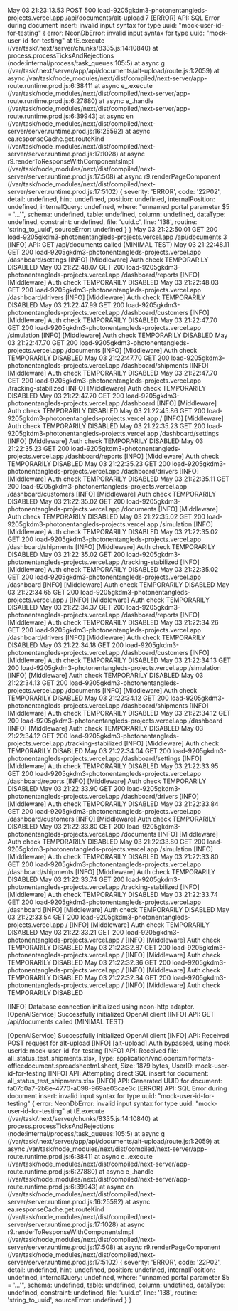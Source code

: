 May 03 21:23:13.53
POST
500
load-9205gkdm3-photonentangleds-projects.vercel.app
/api/documents/alt-upload
7
[ERROR] API: SQL Error during document insert: invalid input syntax for type uuid: "mock-user-id-for-testing" { error: NeonDbError: invalid input syntax for type uuid: "mock-user-id-for-testing" at tE.execute (/var/task/.next/server/chunks/8335.js:14:10840) at process.processTicksAndRejections (node:internal/process/task_queues:105:5) at async g (/var/task/.next/server/app/api/documents/alt-upload/route.js:1:2059) at async /var/task/node_modules/next/dist/compiled/next-server/app-route.runtime.prod.js:6:38411 at async e_.execute (/var/task/node_modules/next/dist/compiled/next-server/app-route.runtime.prod.js:6:27880) at async e_.handle (/var/task/node_modules/next/dist/compiled/next-server/app-route.runtime.prod.js:6:39943) at async en (/var/task/node_modules/next/dist/compiled/next-server/server.runtime.prod.js:16:25592) at async ea.responseCache.get.routeKind (/var/task/node_modules/next/dist/compiled/next-server/server.runtime.prod.js:17:1028) at async r9.renderToResponseWithComponentsImpl (/var/task/node_modules/next/dist/compiled/next-server/server.runtime.prod.js:17:508) at async r9.renderPageComponent (/var/task/node_modules/next/dist/compiled/next-server/server.runtime.prod.js:17:5102) { severity: 'ERROR', code: '22P02', detail: undefined, hint: undefined, position: undefined, internalPosition: undefined, internalQuery: undefined, where: "unnamed portal parameter $5 = '...'", schema: undefined, table: undefined, column: undefined, dataType: undefined, constraint: undefined, file: 'uuid.c', line: '138', routine: 'string_to_uuid', sourceError: undefined } }
May 03 21:22:50.01
GET
200
load-9205gkdm3-photonentangleds-projects.vercel.app
/api/documents
3
[INFO] API: GET /api/documents called (MINIMAL TEST)
May 03 21:22:48.11
GET
200
load-9205gkdm3-photonentangleds-projects.vercel.app
/dashboard/settings
[INFO] [Middleware] Auth check TEMPORARILY DISABLED
May 03 21:22:48.07
GET
200
load-9205gkdm3-photonentangleds-projects.vercel.app
/dashboard/reports
[INFO] [Middleware] Auth check TEMPORARILY DISABLED
May 03 21:22:48.03
GET
200
load-9205gkdm3-photonentangleds-projects.vercel.app
/dashboard/drivers
[INFO] [Middleware] Auth check TEMPORARILY DISABLED
May 03 21:22:47.99
GET
200
load-9205gkdm3-photonentangleds-projects.vercel.app
/dashboard/customers
[INFO] [Middleware] Auth check TEMPORARILY DISABLED
May 03 21:22:47.70
GET
200
load-9205gkdm3-photonentangleds-projects.vercel.app
/simulation
[INFO] [Middleware] Auth check TEMPORARILY DISABLED
May 03 21:22:47.70
GET
200
load-9205gkdm3-photonentangleds-projects.vercel.app
/documents
[INFO] [Middleware] Auth check TEMPORARILY DISABLED
May 03 21:22:47.70
GET
200
load-9205gkdm3-photonentangleds-projects.vercel.app
/dashboard/shipments
[INFO] [Middleware] Auth check TEMPORARILY DISABLED
May 03 21:22:47.70
GET
200
load-9205gkdm3-photonentangleds-projects.vercel.app
/tracking-stabilized
[INFO] [Middleware] Auth check TEMPORARILY DISABLED
May 03 21:22:47.70
GET
200
load-9205gkdm3-photonentangleds-projects.vercel.app
/dashboard
[INFO] [Middleware] Auth check TEMPORARILY DISABLED
May 03 21:22:45.86
GET
200
load-9205gkdm3-photonentangleds-projects.vercel.app
/
[INFO] [Middleware] Auth check TEMPORARILY DISABLED
May 03 21:22:35.23
GET
200
load-9205gkdm3-photonentangleds-projects.vercel.app
/dashboard/settings
[INFO] [Middleware] Auth check TEMPORARILY DISABLED
May 03 21:22:35.23
GET
200
load-9205gkdm3-photonentangleds-projects.vercel.app
/dashboard/reports
[INFO] [Middleware] Auth check TEMPORARILY DISABLED
May 03 21:22:35.23
GET
200
load-9205gkdm3-photonentangleds-projects.vercel.app
/dashboard/drivers
[INFO] [Middleware] Auth check TEMPORARILY DISABLED
May 03 21:22:35.11
GET
200
load-9205gkdm3-photonentangleds-projects.vercel.app
/dashboard/customers
[INFO] [Middleware] Auth check TEMPORARILY DISABLED
May 03 21:22:35.02
GET
200
load-9205gkdm3-photonentangleds-projects.vercel.app
/documents
[INFO] [Middleware] Auth check TEMPORARILY DISABLED
May 03 21:22:35.02
GET
200
load-9205gkdm3-photonentangleds-projects.vercel.app
/simulation
[INFO] [Middleware] Auth check TEMPORARILY DISABLED
May 03 21:22:35.02
GET
200
load-9205gkdm3-photonentangleds-projects.vercel.app
/dashboard/shipments
[INFO] [Middleware] Auth check TEMPORARILY DISABLED
May 03 21:22:35.02
GET
200
load-9205gkdm3-photonentangleds-projects.vercel.app
/tracking-stabilized
[INFO] [Middleware] Auth check TEMPORARILY DISABLED
May 03 21:22:35.02
GET
200
load-9205gkdm3-photonentangleds-projects.vercel.app
/dashboard
[INFO] [Middleware] Auth check TEMPORARILY DISABLED
May 03 21:22:34.65
GET
200
load-9205gkdm3-photonentangleds-projects.vercel.app
/
[INFO] [Middleware] Auth check TEMPORARILY DISABLED
May 03 21:22:34.37
GET
200
load-9205gkdm3-photonentangleds-projects.vercel.app
/dashboard/reports
[INFO] [Middleware] Auth check TEMPORARILY DISABLED
May 03 21:22:34.26
GET
200
load-9205gkdm3-photonentangleds-projects.vercel.app
/dashboard/drivers
[INFO] [Middleware] Auth check TEMPORARILY DISABLED
May 03 21:22:34.18
GET
200
load-9205gkdm3-photonentangleds-projects.vercel.app
/dashboard/customers
[INFO] [Middleware] Auth check TEMPORARILY DISABLED
May 03 21:22:34.13
GET
200
load-9205gkdm3-photonentangleds-projects.vercel.app
/simulation
[INFO] [Middleware] Auth check TEMPORARILY DISABLED
May 03 21:22:34.13
GET
200
load-9205gkdm3-photonentangleds-projects.vercel.app
/documents
[INFO] [Middleware] Auth check TEMPORARILY DISABLED
May 03 21:22:34.12
GET
200
load-9205gkdm3-photonentangleds-projects.vercel.app
/dashboard/shipments
[INFO] [Middleware] Auth check TEMPORARILY DISABLED
May 03 21:22:34.12
GET
200
load-9205gkdm3-photonentangleds-projects.vercel.app
/dashboard
[INFO] [Middleware] Auth check TEMPORARILY DISABLED
May 03 21:22:34.12
GET
200
load-9205gkdm3-photonentangleds-projects.vercel.app
/tracking-stabilized
[INFO] [Middleware] Auth check TEMPORARILY DISABLED
May 03 21:22:34.04
GET
200
load-9205gkdm3-photonentangleds-projects.vercel.app
/dashboard/settings
[INFO] [Middleware] Auth check TEMPORARILY DISABLED
May 03 21:22:33.95
GET
200
load-9205gkdm3-photonentangleds-projects.vercel.app
/dashboard/reports
[INFO] [Middleware] Auth check TEMPORARILY DISABLED
May 03 21:22:33.90
GET
200
load-9205gkdm3-photonentangleds-projects.vercel.app
/dashboard/drivers
[INFO] [Middleware] Auth check TEMPORARILY DISABLED
May 03 21:22:33.84
GET
200
load-9205gkdm3-photonentangleds-projects.vercel.app
/dashboard/customers
[INFO] [Middleware] Auth check TEMPORARILY DISABLED
May 03 21:22:33.80
GET
200
load-9205gkdm3-photonentangleds-projects.vercel.app
/documents
[INFO] [Middleware] Auth check TEMPORARILY DISABLED
May 03 21:22:33.80
GET
200
load-9205gkdm3-photonentangleds-projects.vercel.app
/simulation
[INFO] [Middleware] Auth check TEMPORARILY DISABLED
May 03 21:22:33.80
GET
200
load-9205gkdm3-photonentangleds-projects.vercel.app
/dashboard/shipments
[INFO] [Middleware] Auth check TEMPORARILY DISABLED
May 03 21:22:33.74
GET
200
load-9205gkdm3-photonentangleds-projects.vercel.app
/tracking-stabilized
[INFO] [Middleware] Auth check TEMPORARILY DISABLED
May 03 21:22:33.74
GET
200
load-9205gkdm3-photonentangleds-projects.vercel.app
/dashboard
[INFO] [Middleware] Auth check TEMPORARILY DISABLED
May 03 21:22:33.54
GET
200
load-9205gkdm3-photonentangleds-projects.vercel.app
/
[INFO] [Middleware] Auth check TEMPORARILY DISABLED
May 03 21:22:33.21
GET
200
load-9205gkdm3-photonentangleds-projects.vercel.app
/
[INFO] [Middleware] Auth check TEMPORARILY DISABLED
May 03 21:22:32.87
GET
200
load-9205gkdm3-photonentangleds-projects.vercel.app
/
[INFO] [Middleware] Auth check TEMPORARILY DISABLED
May 03 21:22:32.36
GET
200
load-9205gkdm3-photonentangleds-projects.vercel.app
/
[INFO] [Middleware] Auth check TEMPORARILY DISABLED
May 03 21:22:32.34
GET
200
load-9205gkdm3-photonentangleds-projects.vercel.app
/
[INFO] [Middleware] Auth check TEMPORARILY DISABLED




[INFO] Database connection initialized using neon-http adapter.
[OpenAIService] Successfully initialized OpenAI client
[INFO] API: GET /api/documents called (MINIMAL TEST)




[OpenAIService] Successfully initialized OpenAI client
[INFO] API: Received POST request for alt-upload
[INFO] [alt-upload] Auth bypassed, using mock userId: mock-user-id-for-testing
[INFO] API: Received file: all_status_test_shipments.xlsx, Type: application/vnd.openxmlformats-officedocument.spreadsheetml.sheet, Size: 1879 bytes, UserID: mock-user-id-for-testing
[INFO] API: Attempting direct SQL insert for document: all_status_test_shipments.xlsx
[INFO] API: Generated UUID for document: fa07d0a7-2b8e-4770-a098-969ae03cae3c
[ERROR] API: SQL Error during document insert: invalid input syntax for type uuid: "mock-user-id-for-testing" {
  error: NeonDbError: invalid input syntax for type uuid: "mock-user-id-for-testing"
      at tE.execute (/var/task/.next/server/chunks/8335.js:14:10840)
      at process.processTicksAndRejections (node:internal/process/task_queues:105:5)
      at async g (/var/task/.next/server/app/api/documents/alt-upload/route.js:1:2059)
      at async /var/task/node_modules/next/dist/compiled/next-server/app-route.runtime.prod.js:6:38411
      at async e_.execute (/var/task/node_modules/next/dist/compiled/next-server/app-route.runtime.prod.js:6:27880)
      at async e_.handle (/var/task/node_modules/next/dist/compiled/next-server/app-route.runtime.prod.js:6:39943)
      at async en (/var/task/node_modules/next/dist/compiled/next-server/server.runtime.prod.js:16:25592)
      at async ea.responseCache.get.routeKind (/var/task/node_modules/next/dist/compiled/next-server/server.runtime.prod.js:17:1028)
      at async r9.renderToResponseWithComponentsImpl (/var/task/node_modules/next/dist/compiled/next-server/server.runtime.prod.js:17:508)
      at async r9.renderPageComponent (/var/task/node_modules/next/dist/compiled/next-server/server.runtime.prod.js:17:5102) {
    severity: 'ERROR',
    code: '22P02',
    detail: undefined,
    hint: undefined,
    position: undefined,
    internalPosition: undefined,
    internalQuery: undefined,
    where: "unnamed portal parameter $5 = '...'",
    schema: undefined,
    table: undefined,
    column: undefined,
    dataType: undefined,
    constraint: undefined,
    file: 'uuid.c',
    line: '138',
    routine: 'string_to_uuid',
    sourceError: undefined
  }
}
